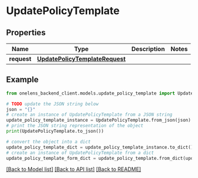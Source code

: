 # UpdatePolicyTemplate


## Properties

Name | Type | Description | Notes
------------ | ------------- | ------------- | -------------
**request** | [**UpdatePolicyTemplateRequest**](UpdatePolicyTemplateRequest.md) |  | 

## Example

```python
from onelens_backend_client.models.update_policy_template import UpdatePolicyTemplate

# TODO update the JSON string below
json = "{}"
# create an instance of UpdatePolicyTemplate from a JSON string
update_policy_template_instance = UpdatePolicyTemplate.from_json(json)
# print the JSON string representation of the object
print(UpdatePolicyTemplate.to_json())

# convert the object into a dict
update_policy_template_dict = update_policy_template_instance.to_dict()
# create an instance of UpdatePolicyTemplate from a dict
update_policy_template_form_dict = update_policy_template.from_dict(update_policy_template_dict)
```
[[Back to Model list]](../README.md#documentation-for-models) [[Back to API list]](../README.md#documentation-for-api-endpoints) [[Back to README]](../README.md)


